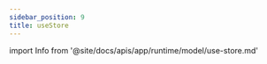```yaml
---
sidebar_position: 9
title: useStore
---
```


import Info from '@site/docs/apis/app/runtime/model/use-store.md'

<Info />
